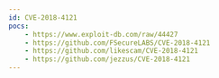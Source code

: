 ```yaml
---
id: CVE-2018-4121
pocs:
    - https://www.exploit-db.com/raw/44427
    - https://github.com/FSecureLABS/CVE-2018-4121
    - https://github.com/likescam/CVE-2018-4121
    - https://github.com/jezzus/CVE-2018-4121
---
```

